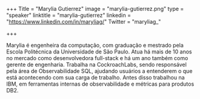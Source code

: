 +++
Title = "Marylia Gutierrez"
image = "marylia-gutierrez.png"
type = "speaker"
linktitle = "marylia-gutierrez"
linkedin = "https://www.linkedin.com/in/maryliag/" 
Twitter = "maryliag_"

+++

Marylia é engenheira da computação, com graduação e mestrado pela Escola Politécnica da Universidade de São Paulo. Atua há mais de 10 anos no mercado como desenvolvedora full-stack e há um ano também como gerente de engenharia. Trabalha na CockroachLabs, sendo responsável pela área de Observabilidade SQL, ajudando usuários a entenderem o que está acontecendo com sua carga de trabalho. Antes disso trabalhou na IBM, em ferramentas internas de observabilidade e métricas para produtos DB2.

